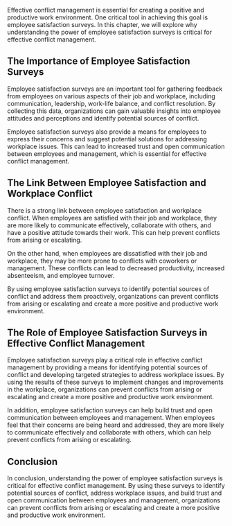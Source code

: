
Effective conflict management is essential for creating a positive and productive work environment. One critical tool in achieving this goal is employee satisfaction surveys. In this chapter, we will explore why understanding the power of employee satisfaction surveys is critical for effective conflict management.

The Importance of Employee Satisfaction Surveys
-----------------------------------------------

Employee satisfaction surveys are an important tool for gathering feedback from employees on various aspects of their job and workplace, including communication, leadership, work-life balance, and conflict resolution. By collecting this data, organizations can gain valuable insights into employee attitudes and perceptions and identify potential sources of conflict.

Employee satisfaction surveys also provide a means for employees to express their concerns and suggest potential solutions for addressing workplace issues. This can lead to increased trust and open communication between employees and management, which is essential for effective conflict management.

The Link Between Employee Satisfaction and Workplace Conflict
-------------------------------------------------------------

There is a strong link between employee satisfaction and workplace conflict. When employees are satisfied with their job and workplace, they are more likely to communicate effectively, collaborate with others, and have a positive attitude towards their work. This can help prevent conflicts from arising or escalating.

On the other hand, when employees are dissatisfied with their job and workplace, they may be more prone to conflicts with coworkers or management. These conflicts can lead to decreased productivity, increased absenteeism, and employee turnover.

By using employee satisfaction surveys to identify potential sources of conflict and address them proactively, organizations can prevent conflicts from arising or escalating and create a more positive and productive work environment.

The Role of Employee Satisfaction Surveys in Effective Conflict Management
--------------------------------------------------------------------------

Employee satisfaction surveys play a critical role in effective conflict management by providing a means for identifying potential sources of conflict and developing targeted strategies to address workplace issues. By using the results of these surveys to implement changes and improvements in the workplace, organizations can prevent conflicts from arising or escalating and create a more positive and productive work environment.

In addition, employee satisfaction surveys can help build trust and open communication between employees and management. When employees feel that their concerns are being heard and addressed, they are more likely to communicate effectively and collaborate with others, which can help prevent conflicts from arising or escalating.

Conclusion
----------

In conclusion, understanding the power of employee satisfaction surveys is critical for effective conflict management. By using these surveys to identify potential sources of conflict, address workplace issues, and build trust and open communication between employees and management, organizations can prevent conflicts from arising or escalating and create a more positive and productive work environment.

